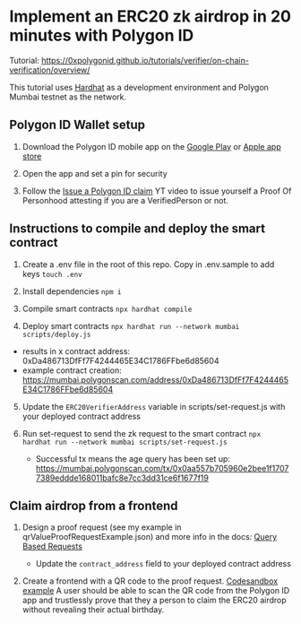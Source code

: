 # Implement an ERC20 zk airdrop in 20 minutes with Polygon ID

Tutorial: https://0xpolygonid.github.io/tutorials/verifier/on-chain-verification/overview/

This tutorial uses [Hardhat](https://hardhat.org/) as a development environment and Polygon Mumbai testnet as the network.

## Polygon ID Wallet setup

1. Download the Polygon ID mobile app on the [Google Play](https://play.google.com/store/apps/details?id=com.polygonid.wallet) or [Apple app store](https://apps.apple.com/us/app/polygon-id/id1629870183)

2. Open the app and set a pin for security

3. Follow the [Issue a Polygon ID claim](https://youtu.be/VClUFjs8lh8) YT video to issue yourself a Proof Of Personhood attesting if you are a VerifiedPerson or not.


## Instructions to compile and deploy the smart contract

1. Create a .env file in the root of this repo. Copy in .env.sample to add keys
    `touch .env`

2. Install dependencies
    `npm i`

3. Compile smart contracts
    `npx hardhat compile`

4. Deploy smart contracts
    `npx hardhat run --network mumbai scripts/deploy.js`
 - results in x contract address: 0xDa486713DfFf7F4244465E34C1786FFbe6d85604
 - example contract creation: https://mumbai.polygonscan.com/address/0xDa486713DfFf7F4244465E34C1786FFbe6d85604

5. Update the `ERC20VerifierAddress` variable in scripts/set-request.js with your deployed contract address

6. Run set-request to send the zk request to the smart contract
    `npx hardhat run --network mumbai scripts/set-request.js`
    - Successful tx means the age query has been set up: https://mumbai.polygonscan.com/tx/0x0aa557b705960e2bee1f17077389eddde168011bafc8e7cc3dd31ce6f1677f19


## Claim airdrop from a frontend

1. Design a proof request (see my example in qrValueProofRequestExample.json) and more info in the docs: [Query Based Requests](https://0xpolygonid.github.io/tutorials/wallet/proof-generation/types-of-auth-requests-and-proofs/#query-based-request)
    - Update the `contract_address` field to your deployed contract address

2. Create a frontend with a QR code to the proof request. [Codesandbox example](https://codesandbox.io/s/frontend-claim-an-erc20-zk-airdrop-on-polygon-mumbai-forked-n5mhds?file=/index.js) A user should be able to scan the QR code from the Polygon ID app and trustlessly prove that they a person to claim the ERC20 airdrop without revealing their actual birthday. 